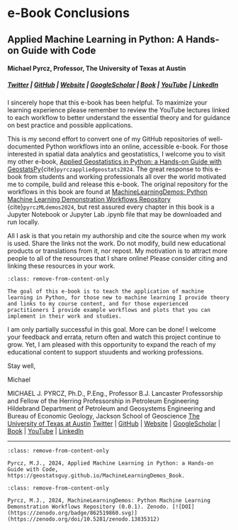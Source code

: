 # e-Book Conclusions

## Applied Machine Learning in Python: A Hands-on Guide with Code 

#### Michael Pyrcz, Professor, The University of Texas at Austin 

##### [Twitter](https://twitter.com/geostatsguy) | [GitHub](https://github.com/GeostatsGuy) | [Website](http://michaelpyrcz.com) | [GoogleScholar](https://scholar.google.com/citations?user=QVZ20eQAAAAJ&hl=en&oi=ao) | [Book](https://www.amazon.com/Geostatistical-Reservoir-Modeling-Michael-Pyrcz/dp/0199731446) | [YouTube](https://www.youtube.com/channel/UCLqEr-xV-ceHdXXXrTId5ig)  | [LinkedIn](https://www.linkedin.com/in/michael-pyrcz-61a648a1)

I sincerely hope that this e-book has been helpful. To maximize your learning experience please remember to review the YouTube lectures linked to each workflow to better understand the essential theory and for guidance on best practice and possible applications.

This is my second effort to convert one of my GitHub repositories of well-documented Python workflows into an online, accessible e-book. For those interested in spatial data analytics and geostatistics, I welcome you to visit my other e-book, [Applied Geostatistics in Python: a Hands-on Guide with GeostatsPy](https://geostatsguy.github.io/GeostatsPyDemos_Book/intro.html){cite}`pyrczappliedgeostats2024`. The great response to this e-book from students and working professionals all over the world motivated me to compile, build and release this e-book. The original repository for the workflows in this book are found at [MachineLearningDemos: Python Machine Learning Demonstration Workflows Repository](https://github.com/GeostatsGuy/MachineLearningDemos) {cite}`pyrczMLdemos2024`, but rest assured every chapter in this book is a Jupyter Notebook or Jupyter Lab .ipynb file that may be downloaded and run locally. 

All I ask is that you retain my authorship and cite the source when my work is used. Share the links not the work. Do not modify, build new educational products or translations from it, nor repost. My motivation is to attract more people to all of the resources that I share online! Please consider citing and linking these resources in your work. 

```{admonition} Welcome!
:class: remove-from-content-only

The goal of this e-book is to teach the application of machine learning in Python, for those new to machine learning I provide theory and links to my course content, and for those experienced practitioners I provide example workflows and plots that you can implement in their work and studies.
```

I am only partially successful in this goal. More can be done! I welcome your feedback and errata, return often and watch this project continue to grow. Yet, I am pleased with this opportunity to expand the reach of my educational content to support stuudents and working professions. 

Stay well, 

Michael

MICHAEL J. PYRCZ, Ph.D., P.Eng., Professor
B.J. Lancaster Professorship and Fellow of the Herring Professorship in Petroleum Engineering
Hildebrand Department of Petroleum and Geosystems Engineering and Bureau of Economic Geology, Jackson School of Geoscience
[The University of Texas at Austin](www.pge.utexas.edu)
[Twitter](https://twitter.com/geostatsguy) | [GitHub](https://github.com/GeostatsGuy) | [Website](http://michaelpyrcz.com) | [GoogleScholar](https://scholar.google.com/citations?user=QVZ20eQAAAAJ&hl=en&oi=ao) | [Book](https://www.amazon.com/Geostatistical-Reservoir-Modeling-Michael-Pyrcz/dp/0199731446) | [YouTube](https://www.youtube.com/channel/UCLqEr-xV-ceHdXXXrTId5ig)  | [LinkedIn](https://www.linkedin.com/in/michael-pyrcz-61a648a1)

***

```{admonition} Cite this e-Book as:
:class: remove-from-content-only

Pyrcz, M.J., 2024, Applied Machine Learning in Python: a Hands-on Guide with Code, https://geostatsguy.github.io/MachineLearningDemos_Book. 
```

```{admonition} Cite the MachineLearningDemos GitHub Repository as:
:class: remove-from-content-only

Pyrcz, M.J., 2024, MachineLearningDemos: Python Machine Learning Demonstration Workflows Repository (0.0.1). Zenodo. [![DOI](https://zenodo.org/badge/862519860.svg)](https://zenodo.org/doi/10.5281/zenodo.13835312)
```
